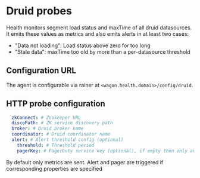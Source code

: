 # Druid probes

Health monitors segment load status and maxTime of all druid datasources. It emits these values as metrics and 
also emits alerts in at least two cases:

- "Data not loading": Load status above zero for too long
- "Stale data": maxTime too old by more than a per-datasource threshold

## Configuration URL
The agent is configurable via rainer at `<wagon.health.domain>/config/druid`.

## HTTP probe configuration

```yaml
  zkConnect: # Zookeeper URL
  discoPath: # ZK service discovery path
  broker: # Druid broker name
  coordinator: # Druid coordinator name
  alert: # Alert threshold config (optional)
    threshold: # Threshold period
    pagerKey: # PagerDuty service key (optional), if empty then only an alert is sent
```

By default only metrics are sent. Alert and pager are triggered if corresponding properties
are specified